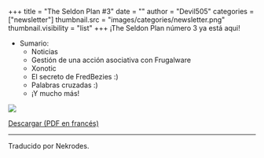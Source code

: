 +++
title = "The Seldon Plan #3"
date = ""
author = "Devil505"
categories = ["newsletter"]
thumbnail.src = "images/categories/newsletter.png"
thumbnail.visibility = "list"
+++
¡The Seldon Plan número 3 ya está aqui!  

* Sumario:
	+ Noticias
	+ Gestión de una acción asociativa con Frugalware
	+ Xonotic
	+ El secreto de FredBezies :)
	+ Palabras cruzadas :)
	+ ¡Y mucho más!

  


![](http://ftp.frugalware.org/pub/other/theseldonplan/preview03fr.png)
  

[Descargar (PDF en francés)](http://ftp.frugalware.org/pub/other/theseldonplan/theseldonplan_03fr.pdf)  

  



---


 Traducido por Nekrodes.